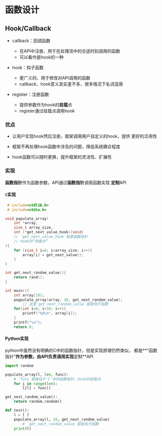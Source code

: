 #	函数设计

##	Hook/Callback

-	callback：回调函数
	-	在API中注册、用于在处理流中的合适时刻调用的函数
	-	可以看作是hook的一种

-	hook：钩子函数
	-	更广义的、用于修改对API调用的函数
	-	callback、hook意义其实差不多，很多情况下名词混用

-	register：注册函数
	-	提供参数作为hook的**挂载**点
	-	register通过挂载点调用hook

###	优点

-	让用户实现hook然后注册，框架调用用户自定义的hook，提供
	更好的泛用性

-	框架不再处理hook函数中涉及的问题，降低系统耦合程度

-	hook函数可以随时更换，提升框架的灵活性、扩展性

###	实现

**函数指针**作为函数参数，API通过**函数指针**调用函数实现
**定制**API

####	`C`实现

```c
 # include<stdlib.h>
 # include<stdio.h>

void populate_array(
	int *array, 
	size_t array_size,
	int (*get_next_value_hook)(void)
	// `get_next_value_hook`就是函数指针
	// hook的“挂载点”
){
	for (size_t i=0; i<array_size; i++){
		array[i] = get_next_value();
	}
}

int get_next_random_value(){
	return rand();
}

int main(){
	int array[10];
	poppulate_array(array, 10, get_next_random_value);
		// 这里`get_next_random_value`就是钩子函数
	for(int i=0; i<10; i++){
		printf("%d\n", array[i]);
	}
	printf("\n");
	return 0;
```

####	Python实现

python中虽然没有明确的C中的函数指针，但是实现原理仍然类似，
都是**“函数指针”**作为参数，由API负责调用实现**定制**API

```python
import random

populate_array(l, len, func):
	# `func`就类似于`C`中的函数指针，hook的挂载点
	for i in range(len):
		l[l] = func()

get_next_random_value():
	return random.random()

def test():
	l = [ ]
	populate_array(l, 10, get_next_random_value)
		# `get_next_random_value`就是钩子函数
	print(l)
```
